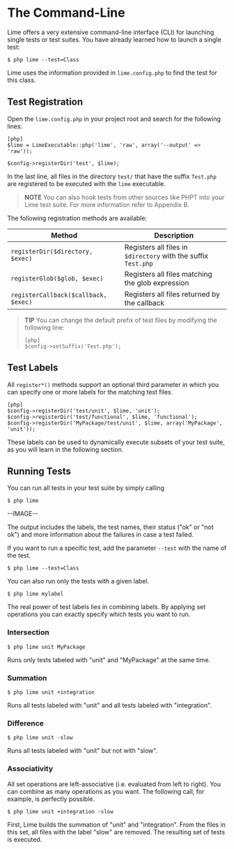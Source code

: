 The Command-Line
================

Lime offers a very extensive command-line interface (CLI) for launching single
tests or test suites. You have already learned how to launch a single test:

    $ php lime --test=Class
    
Lime uses the information provided in `lime.config.php` to find the test for
this class.

Test Registration
-----------------

Open the `lime.config.php` in your project root and search for the following
lines:

    [php]
    $lime = LimeExecutable::php('lime', 'raw', array('--output' => 'raw'));

    $config->registerDir('test', $lime);
    
In the last line, all files in the directory `test/` that have the suffix
`Test.php` are registered to be executed with the `lime` executable.

> **NOTE**
> You can also hook tests from other sources like PHPT into your Lime test
> suite. For more information refer to Appendix B.

The following registration methods are available:

 Method                                | Description
 ------------------------------------- | ---------------------------------------
 `registerDir($directory, $exec)`      | Registers all files in `$directory` with the suffix `Test.php`
 `registerGlob($glob, $exec)`          | Registers all files matching the glob expression
 `registerCallback($callback, $exec)`  | Registers all files returned by the callback

> **TIP**
> You can change the default prefix of test files by modifying the following
> line:
>
>     [php]
>     $config->setSuffix('Test.php');

Test Labels
-----------

All `register*()` methods support an optional third parameter in which you can
specify one or more labels for the matching test files.

    [php]
    $config->registerDir('test/unit', $lime, 'unit');
    $config->registerDir('test/functional', $lime, 'functional');
    $config->registerDir('MyPackage/test/unit', $lime, array('MyPackage', 'unit'));
    
These labels can be used to dynamically execute subsets of your test suite, as
you will learn in the following section.

Running Tests
-------------

You can run all tests in your test suite by simply calling

    $ php lime
    
--IMAGE--

The output includes the labels, the test names, their status ("ok" or "not ok")
and more information about the failures in case a test failed.

If you want to run a specific test, add the parameter `--test` with the name
of the test.

    $ php lime --test=Class
    
You can also run only the tests with a given label.

    $ php lime mylabel
    
The real power of test labels lies in combining labels. By applying set 
operations you can exactly specify which tests you want to run.

### Intersection

    $ php lime unit MyPackage
    
Runs only tests labeled with "unit" and "MyPackage" at the same time.

### Summation

    $ php lime unit +integration
    
Runs all tests labeled with "unit" and all tests labeled with "integration".

### Difference

    $ php lime unit -slow
    
Runs all tests labeled with "unit" but not with "slow".

### Associativity

All set operations are left-associative (i.e. evaluated from left to right).
You can combine as many operations as you want. The following call, for example,
is perfectly possible.

    $ php lime unit +integration -slow
    
First, Lime builds the summation of "unit" and "integration". From the files
in this set, all files with the label "slow" are removed. The resulting set
of tests is executed.